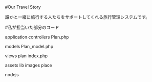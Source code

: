 #Our Travel Story

誰かと一緒に旅行する人たちをサポートしてくれる旅行管理システムです。

#私が担当いた部分のコード

application
  controllers
    Plan.php
  
  models
    Plan_model.php

  views
    plan
      index.php

assets
lib
images
  place
  
nodejs
